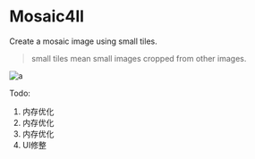 # Mosaic4ll

Create a mosaic image using small tiles.
> small tiles mean small images cropped from other images.

![a](http://i1.piimg.com/4851/8bd7eb202d6ca569.jpg)

Todo:
1. 内存优化
2. 内存优化
3. 内存优化
4. UI修整  
